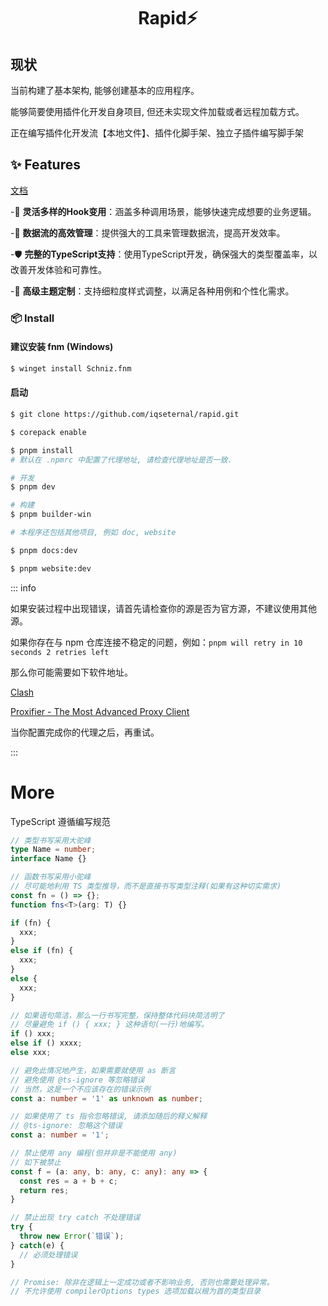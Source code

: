 <div align="center">

<img src="./apps/app/resources/icon.ico" alt="">

<h1>Rapid⚡</h1>

</div>


## 现状

当前构建了基本架构, 能够创建基本的应用程序。

能够简要使用插件化开发自身项目, 但还未实现文件加载或者远程加载方式。

正在编写插件化开发流【本地文件】、插件化脚手架、独立子插件编写脚手架

## ✨ Features

<a href="http://rapid-doc.oupro.cn/" target="_blank">文档</a>

-🧩 **灵活多样的Hook变用**：涵盖多种调用场景，能够快速完成想要的业务逻辑。

-🔄 **数据流的高效管理**：提供强大的工具来管理数据流，提高开发效率。

-🛡 **完整的TypeScript支持**：使用TypeScript开发，确保强大的类型覆盖率，以改善开发体验和可靠性。

-🎨 **高级主题定制**：支持细粒度样式调整，以满足各种用例和个性化需求。

### 📦 Install

#### 建议安装 fnm (Windows)

```bash
$ winget install Schniz.fnm
```

#### 启动

```bash
$ git clone https://github.com/iqseternal/rapid.git

$ corepack enable

$ pnpm install
# 默认在 .npmrc 中配置了代理地址, 请检查代理地址是否一致.

# 开发
$ pnpm dev

# 构建
$ pnpm builder-win

# 本程序还包括其他项目, 例如 doc, website

$ pnpm docs:dev

$ pnpm website:dev

```

::: info

如果安装过程中出现错误，请首先请检查你的源是否为官方源，不建议使用其他源。

如果你存在与 npm 仓库连接不稳定的问题，例如：`pnpm will retry in 10 seconds 2 retries left`

那么你可能需要如下软件地址。

[Clash](https://clashvergerev.com/)

[Proxifier - The Most Advanced Proxy Client](https://www.proxifier.com/)

当你配置完成你的代理之后，再重试。

:::

# More

TypeScript 遵循编写规范

```typescript
// 类型书写采用大驼峰
type Name = number;
interface Name {}

// 函数书写采用小驼峰
// 尽可能地利用 TS 类型推导，而不是直接书写类型注释(如果有这种切实需求)
const fn = () => {};
function fns<T>(arg: T) {}

if (fn) {
  xxx;
}
else if (fn) {
  xxx;
}
else {
  xxx;
}

// 如果语句简洁，那么一行书写完整，保持整体代码块简洁明了
// 尽量避免 if () { xxx; } 这种语句(一行)地编写。
if () xxx;
else if () xxxx;
else xxx;

// 避免此情况地产生，如果需要就使用 as 断言
// 避免使用 @ts-ignore 等忽略错误
// 当然，这是一个不应该存在的错误示例
const a: number = '1' as unknown as number;

// 如果使用了 ts 指令忽略错误, 请添加随后的释义解释
// @ts-ignore: 忽略这个错误
const a: number = '1';

// 禁止使用 any 编程(但并非是不能使用 any)
// 如下被禁止
const f = (a: any, b: any, c: any): any => {
  const res = a + b + c;
  return res;
}

// 禁止出现 try catch 不处理错误
try {
  throw new Error(`错误`);
} catch(e) {
  // 必须处理错误
}

// Promise: 除非在逻辑上一定成功或者不影响业务, 否则也需要处理异常。
// 不允许使用 compilerOptions types 选项加载以根为首的类型目录
```
